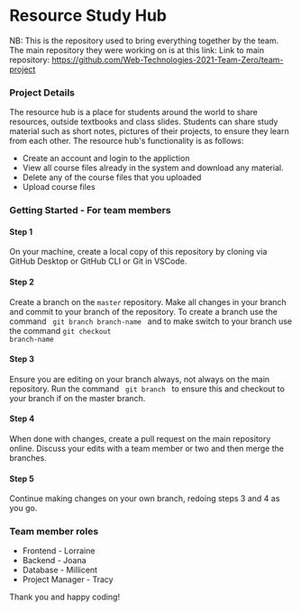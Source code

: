 # Resource Study Hub  
NB: This is the repository used to bring everything together by the team. 
The main repository they were working on is at this link:
Link to main repository: https://github.com/Web-Technologies-2021-Team-Zero/team-project

### Project Details 
The resource hub is a place for students around the world to share resources, outside textbooks and class slides. 
Students can share study material such as short notes, pictures of their projects, to ensure they learn from each other. 
The resource hub's functionality is as follows:
* Create an account and login to the appliction 
* View all course files already in the system and download any material. 
* Delete any of the course files that you uploaded 
* Upload course files 

### Getting Started - For team members
#### Step 1 
On your machine, create a local copy of this repository by cloning via GitHub Desktop or GitHub CLI or Git in VSCode. 

#### Step 2 
Create a branch on the <code>master</code> repository. Make all changes in your branch and commit to your branch of the repository. 
To create a branch use the command <code> git branch branch-name </code> and to make switch to your branch use the command 
<code>git checkout branch-name</code>

#### Step 3 
Ensure you are editing on your branch always, not always on the main repository. 
Run the command <code> git branch </code> to ensure this and checkout to your branch if on the master branch. 

#### Step 4 
When done with changes, create a pull request on the main repository online. Discuss your edits with a team member or two and then merge 
the branches. 

#### Step 5 
Continue making changes on your own branch, redoing steps 3 and 4 as you go.

### Team member roles 
* Frontend - Lorraine
* Backend - Joana
* Database - Millicent 
* Project Manager - Tracy  

Thank you and happy coding!
